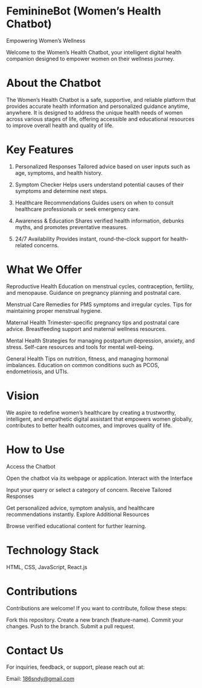 # FeminineBot (Women’s Health Chatbot)

Empowering Women’s Wellness

Welcome to the Women’s Health Chatbot, your intelligent digital health companion designed to empower women on their wellness journey.

# About the Chatbot
The Women’s Health Chatbot is a safe, supportive, and reliable platform that provides accurate health information and personalized guidance anytime, anywhere. It is designed to address the unique health needs of women across various stages of life, offering accessible and educational resources to improve overall health and quality of life.

# Key Features

1. Personalized Responses
Tailored advice based on user inputs such as age, symptoms, and health history.

2. Symptom Checker
Helps users understand potential causes of their symptoms and determine next steps.

3. Healthcare Recommendations
Guides users on when to consult healthcare professionals or seek emergency care.

4. Awareness & Education
Shares verified health information, debunks myths, and promotes preventative measures.

5. 24/7 Availability
Provides instant, round-the-clock support for health-related concerns.

# What We Offer

Reproductive Health
Education on menstrual cycles, contraception, fertility, and menopause.
Guidance on pregnancy planning and postnatal care.

Menstrual Care
Remedies for PMS symptoms and irregular cycles.
Tips for maintaining proper menstrual hygiene.

Maternal Health
Trimester-specific pregnancy tips and postnatal care advice.
Breastfeeding support and maternal wellness resources.

Mental Health
Strategies for managing postpartum depression, anxiety, and stress.
Self-care resources and tools for mental well-being.

General Health
Tips on nutrition, fitness, and managing hormonal imbalances.
Education on common conditions such as PCOS, endometriosis, and UTIs.

# Vision
We aspire to redefine women’s healthcare by creating a trustworthy, intelligent, and empathetic digital assistant that empowers women globally, contributes to better health outcomes, and improves quality of life.

# How to Use
Access the Chatbot

Open the chatbot via its webpage or application.
Interact with the Interface

Input your query or select a category of concern.
Receive Tailored Responses

Get personalized advice, symptom analysis, and healthcare recommendations instantly.
Explore Additional Resources

Browse verified educational content for further learning.

# Technology Stack
HTML, CSS, JavaScript, React.js

# Contributions
Contributions are welcome! If you want to contribute, follow these steps:

Fork this repository.
Create a new branch (feature-name).
Commit your changes.
Push to the branch.
Submit a pull request.

# Contact Us
For inquiries, feedback, or support, please reach out at:

Email: 186sndy@gmail.com

